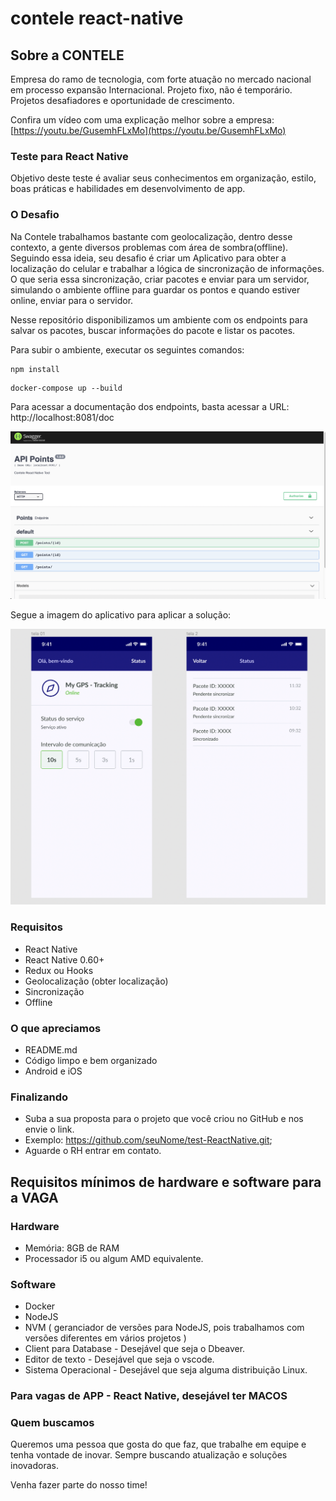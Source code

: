 
# contele react-native

  

## Sobre a CONTELE

  Empresa do ramo de tecnologia, com forte atuação no mercado nacional em processo expansão Internacional. Projeto fixo, não é temporário. Projetos desafiadores e oportunidade de crescimento.

Confira um vídeo com uma explicação melhor sobre a empresa: [https://youtu.be/GusemhFLxMo](https://youtu.be/GusemhFLxMo)

### Teste para React Native

Objetivo deste teste é avaliar seus conhecimentos em organização, estilo, boas práticas e habilidades em desenvolvimento de app.

### O Desafio

Na Contele trabalhamos bastante com geolocalização, dentro desse contexto, a gente diversos problemas com área de sombra(offline). Seguindo essa ideia, seu desafio é criar um Aplicativo para obter a localização do celular e trabalhar a lógica de sincronização de informações. O que seria essa sincronização, criar pacotes e enviar para um servidor, simulando o ambiente offline para guardar os pontos e quando estiver online, enviar para o servidor.

Nesse repositório disponibilizamos um ambiente com os endpoints para salvar os pacotes, buscar informações do pacote e listar os pacotes. 

Para subir o ambiente, executar os seguintes comandos:

```
npm install
```

```
docker-compose up --build
```

Para acessar a documentação dos endpoints, basta acessar a URL: http://localhost:8081/doc

![API Docs](src/assets/api_docs.png)

Segue a imagem do aplicativo para aplicar a solução:

![Layout](src/assets/layout.png)

### Requisitos

  
* React Native
* React Native 0.60+
* Redux ou Hooks
* Geolocalização (obter localização)
* Sincronização 
* Offline
  
### O que apreciamos

* README.md
* Código limpo e bem organizado
* Android e iOS

### Finalizando
* Suba a sua proposta para o projeto que você criou no GitHub e nos envie o link.
* Exemplo: https://github.com/seuNome/test-ReactNative.git;
* Aguarde o RH entrar em contato.

## Requisitos mínimos de hardware e software para a VAGA
### Hardware

- Memória: 8GB de RAM
- Processador i5 ou algum AMD equivalente. 

### Software
- Docker
- NodeJS
- NVM ( geranciador de versões para NodeJS, pois trabalhamos com versões diferentes em vários projetos ) 
- Client para Database  -  Desejável que seja o Dbeaver.
- Editor de texto - Desejável que seja o vscode. 
- Sistema Operacional - Desejável que seja alguma distribuição Linux.

### Para vagas de APP - React Native, desejável ter MACOS

### Quem buscamos  

Queremos uma pessoa que gosta do que faz, que trabalhe em equipe e tenha vontade de inovar. Sempre buscando atualização e soluções inovadoras.

Venha fazer parte do nosso time!